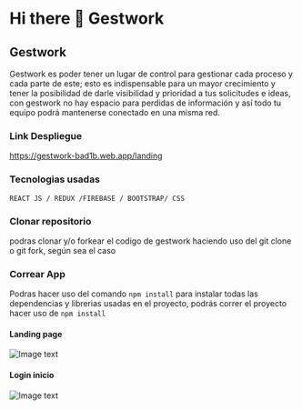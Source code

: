 # Hi there 👋 Gestwork

##  Gestwork
Gestwork es poder tener un lugar de control para gestionar cada proceso y cada parte de este; esto es indispensable para un mayor crecimiento y tener la posibilidad de darle visibilidad y prioridad a tus solicitudes e ideas, con gestwork no hay espacio para perdidas de información y así todo tu equipo podrá mantenerse conectado en una misma red.

### Link Despliegue

https://gestwork-bad1b.web.app/landing

 ### Tecnologias usadas

`REACT JS / REDUX /FIREBASE / BOOTSTRAP/ CSS`

### Clonar repositorio

podras clonar y/o forkear el codigo de gestwork haciendo uso del git clone o git fork, según sea el caso

### Correar App

Podras hacer uso del comando  `npm install` para instalar todas las dependencias y librerias usadas en el proyecto, podrás correr el proyecto hacer uso de `npm install`

#### Landing page
 ![Image text](https://res.cloudinary.com/dpczuiwwq/image/upload/v1649348054/image_qqcj3h.jpg)
 
 #### Login inicio

![Image text](https://res.cloudinary.com/dpczuiwwq/image/upload/v1649345475/imagelogin_xuhmak.png)
